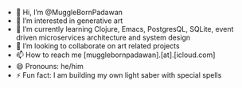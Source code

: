 - 👋 Hi, I’m @MuggleBornPadawan
- 👀 I’m interested in generative art
- 🌱 I’m currently learning Clojure, Emacs, PostgresQL, SQLite, event driven microservices architecture and system design 
- 💞️ I’m looking to collaborate on art related projects
- 📫 How to reach me [mugglebornpadawan].[at].[icloud.com]
- 😄 Pronouns: he/him
- ⚡ Fun fact: I am building my own light saber with special spells

<!---
MuggleBornPadawan/MuggleBornPadawan is a ✨ special ✨ repository because its `README.md` (this file) appears on your GitHub profile.
You can click the Preview link to take a look at your changes.
--->

<eof> 